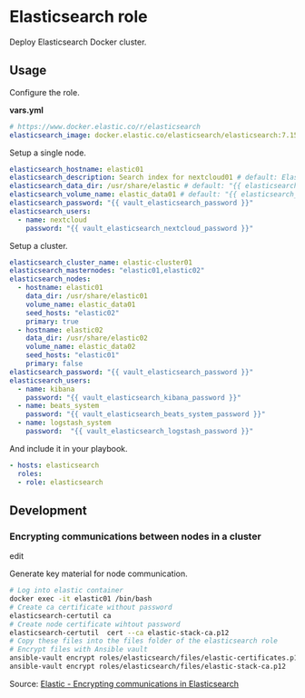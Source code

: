 # Elasticsearch role

Deploy Elasticsearch Docker cluster.

## Usage

Configure the role.

**vars.yml**

```yml
# https://www.docker.elastic.co/r/elasticsearch
elasticsearch_image: docker.elastic.co/elasticsearch/elasticsearch:7.15.2
```

Setup a single node.

```yml
elasticsearch_hostname: elastic01
elasticsearch_description: Search index for nextcloud01 # default: Elasticsearch
elasticsearch_data_dir: /usr/share/elastic # default: "{{ elasticsearch_hostname }}"
elasticsearch_volume_name: elastic_data01 # default: "{{ elasticsearch_hostname }}"
elasticsearch_password: "{{ vault_elasticsearch_password }}"
elasticsearch_users:
  - name: nextcloud
    password: "{{ vault_elasticsearch_nextcloud_password }}"
```

Setup a cluster.

```yml
elasticsearch_cluster_name: elastic-cluster01
elasticsearch_masternodes: "elastic01,elastic02"
elasticsearch_nodes:
  - hostname: elastic01
    data_dir: /usr/share/elastic01
    volume_name: elastic_data01
    seed_hosts: "elastic02"
    primary: true
  - hostname: elastic02
    data_dir: /usr/share/elastic02
    volume_name: elastic_data02
    seed_hosts: "elastic01"
    primary: false
elasticsearch_password: "{{ vault_elasticsearch_password }}"
elasticsearch_users:
  - name: kibana
    password: "{{ vault_elasticsearch_kibana_password }}"
  - name: beats_system
    password: "{{ vault_elasticsearch_beats_system_password }}"
  - name: logstash_system
    password:  "{{ vault_elasticsearch_logstash_password }}"
```

And include it in your playbook.

```yml
- hosts: elasticsearch
  roles:
  - role: elasticsearch
```

## Development

### Encrypting communications between nodes in a cluster
edit

Generate key material for node communication.

```bash
# Log into elastic container
docker exec -it elastic01 /bin/bash
# Create ca certificate without password
elasticsearch-certutil ca
# Create node certificate wihtout password
elasticsearch-certutil  cert --ca elastic-stack-ca.p12
# Copy these files into the files folder of the elasticsearch role
# Encrypt files with Ansible vault
ansible-vault encrypt roles/elasticsearch/files/elastic-certificates.p12
ansible-vault encrypt roles/elasticsearch/files/elastic-stack-ca.p12
```

Source: [Elastic - Encrypting communications in Elasticsearch](https://www.elastic.co/guide/en/elasticsearch/reference/current/configuring-tls.html)